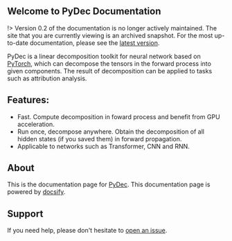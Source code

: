## Welcome to PyDec Documentation

!> Version 0.2 of the documentation is no longer actively maintained. The site that you are currently viewing is an archived snapshot. For the most up-to-date documentation, please see the [latest version](/).  


PyDec is a linear decomposition toolkit for neural network based on [PyTorch](https://pytorch.org/), which can decompose the tensors in the forward process into given components. The result of decomposition can be applied to tasks such as attribution analysis.

## Features:
* Fast. Compute decomposition in foward process and benefit from GPU acceleration.
* Run once, decompose anywhere. Obtain the decomposition of all hidden states (if you saved them) in forward propagation.
* Applicable to networks such as Transformer, CNN and RNN.

## About

This is the documentation page for [PyDec](https://github.com/DoubleVII/pydec). This documentation page is powered by [docsify](https://github.com/docsifyjs/docsify).

## Support

If you need help, please don't hesitate to [open an issue](https://github.com/DoubleVII/pydec/issues/new).
